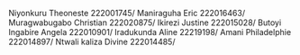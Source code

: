 Niyonkuru Theoneste 222001745/
Maniraguha Eric 222016463/
Muragwabugabo Christian 222020875/
Ikirezi Justine 222015028/
Butoyi Ingabire Angela 222010901/
Iradukunda Aline 22219198/
Amani Philadelphie 222014897/
Ntwali kaliza Divine 222014485/
